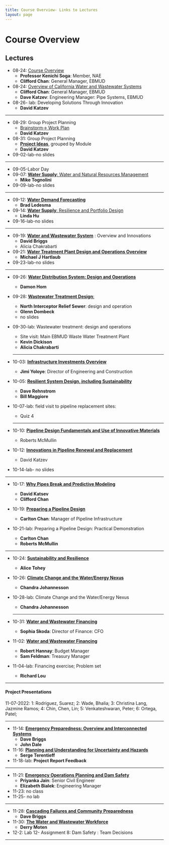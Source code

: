 ```yaml
---
title: Course Overview- Links to Lectures
layout: page
---
```

# Course Overview
## Lectures

- 08-24: [Course Overview](/CivEng112/lectures/08-24-0)	
	- **Professor Kenichi Soga**: Member, NAE
	- **Clifford Chan**: General Manager, EBMUD
- 08-24: [Overview of California Water and Wastewater Systems](/CivEng112/lectures/08-24-1)
	- **Clifford Chan**: General Manager, EBMUD
	-  **Dave Katzev**: Engineering Manager: Pipe Systems, EBMUD
- 08-26- lab: Developing Solutions Through Innovation
	- **David Katzev**
<hr>

- 08-29: Group Project Planning
	- [Brainstorm-> Work Plan](/CivEng112/lectures/08-29)
	-  **David Katzev**
- 08-31: Group Project Planning
	- [**Project Ideas**](/CivEng112/lectures/08-31), grouped by Module
	-  **David Katzev**
- 09-02-lab-no slides

<hr>

- 09-05-Labor Day
- 09-07: [**Water Supply**: Water and Natural Resources Management](/CivEng112/lectures/09-07)
	- **Mike Tognolini**
- 09-09-lab-no slides

<hr>

- 09-12: [**Water Demand Forecasting**](/CivEng112/lectures/09-12)
	- **Brad Ledesma**
- 09-14: [**Water Supply**:  Resilience and Portfolio Design](/CivEng112/lectures/09-14)
	- **Linda Hu**
- 09-16-lab-no slides

<hr>

- 09-19: [**Water and Wastewater System**](/CivEng112/lectures/09-19) : Overview and Innovations
	- **David Briggs**
	- Alicia Chakrabarti
- 09-21:  [**Water Treatment Plant Design and Operations Overview**](/CivEng112/lectures/09-21)
	- **Michael J Hartlaub**
- 09-23-lab-no slides

<hr>

- 09-26: [**Water Distribution System: Design and Operations**](/CivEng112/lectures/09-26)
	- **Damon Hom**
- 09-28: [**Wastewater Treatment Design**:](/CivEng112/lectures/09-28)
	- **North Interceptor Relief Sewer**: design and operation
	- **Glenn Dombeck**
	- no slides
- 09-30-lab: Wastewater treatment: design and operations
	- Site visit: Main EBMUD Waste Water Treatment Plant
	-  **Kevin Dickison**
	-  **Alicia Chakrabarti**

	<hr>


- 10-03: [**Infrastructure Investments Overview**](/CivEng112/lectures/10-03)
	- **Jimi Yoloye**: Director of Engineering and Construction
- 10-05: [**Resilient System Design, including Sustainability**](/CivEng112/lectures/10-05)
	- **Dave Rehnstrom**
	- **Bill Maggiore**
-  10-07-lab: field visit to pipeline replacement sites: 
	- Quiz 4

	<hr>


- 10-10: [**Pipeline Design Fundamentals and Use of Innovative Materials**](/CivEng112/lectures/10-10)
	- Roberts McMullin
- 10-12: [**Innovations in Pipeline Renewal and Replacement**](/CivEng112/lectures/10-12)
	- David Katzev
- 10-14-lab- no slides

<hr>


- 10-17: [**Why Pipes Break and Predictive Modeling**](/CivEng112/lectures/10-17)
	- **David Katsev**
	- **Clifford Chan**

- 10-19: [**Preparing a Pipeline Design**](/CivEng112/lectures/10-19)
	- **Carlton Chan**: Manager of Pipeline Infrastructure
- 10-21-lab: Preparing a Pipeline Design: Practical Demonstration
	- **Carlton Chan**
	- **Roberts McMullin** 

<hr>


- 10-24: [**Sustainability and Resilience**](/CivEng112/lectures/10-24)
	- **Alice Tohey**
- 10-26: [**Climate Change and the Water/Energy Nexus**](/CivEng112/lectures/10-26)
	- **Chandra Johannesson** 
- 10-28-lab: Climate Change and the Water/Energy Nexus
	- **Chandra Johannesson** 

	<hr>


- 10-31: [**Water and Wastewater Financing**](/CivEng112/lectures/10-31)
	- **Sophia Skoda**: Director of Finance: CFO
- 11-02: [**Water and Wastewater Financing**](/CivEng112/lectures/11-02)
	- **Robert Hannay**: Budget Manager
	- **Sam Feldman**: Treasury Manager
- 11-04-lab: Financing exercise; Problem set
	- **Richard Lou**

<hr>

#### Project Presentations

11-07-2022: 
1: Rodriguez, Suarez; 
2: Wade, Bhalia; 
3: Christina Lang, Jazmine Ramos; 
4: Chin, Chen, Lin; 
5: Venkateshwaran, Peter; 
6: Ortega, Patel;

<hr>

- 11-14: [**Emergency Preparedness: Overview and Interconnected Systems**](/CivEng112/lectures/11-14)
	- **Dave Briggs**
	- **John Dale** 
- 11-16: [**Planning and Understanding for Uncertainty and Hazards**](/CivEng112/lectures/11-16)
	- **Serge Terentieff**
- 11-18-lab:  **Project Report Feedback**

<hr>


- 11-21: [**Emergency Operations Planning and Dam Safety**](/CivEng112/lectures/11-21)
	- **Priyanka Jain**: Senior Civil Engineer
	- **Elizabeth Bialek**: Engineering Manager
- 11-23: no class
- 11-25- no lab

<hr>


- 11-28: [**Cascading Failures and Community Preparedness**](/CivEng112/lectures/11-28)
	- **Dave Briggs**
- 11-30: [**The Water and Wastewater Workforce**](/CivEng112/lectures/11-30)
	- **Derry Moten**
- 12-2: Lab 12- Assignment 8: Dam Safety : Team Decisions

----------

